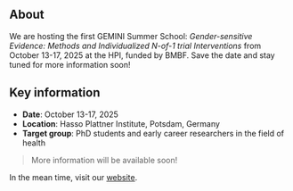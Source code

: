 ## About

We are hosting the first GEMINI Summer School: *Gender-sensitive Evidence: Methods and Individualized N-of-1 trial Interventions* from October 13-17, 2025 at the HPI, funded by BMBF. Save the date and stay tuned for more information soon!

## Key information

- **Date**: October 13-17, 2025
- **Location**: Hasso Plattner Institute, Potsdam, Germany
- **Target group**: PhD students and early career researchers in the field of health

> More information will be available soon!

In the mean time, visit our [website](https://hpi.de/).